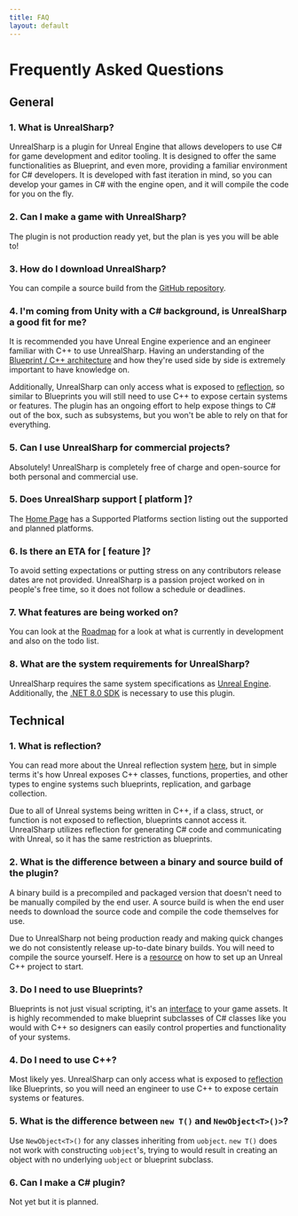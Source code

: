 ```yaml
---
title: FAQ
layout: default
---
```


# Frequently Asked Questions

## General
### 1. What is UnrealSharp?
UnrealSharp is a plugin for Unreal Engine that allows developers to use C# for game development and editor tooling. It is designed to offer the same functionalities as Blueprint, and even more, providing a familiar environment for C# developers. It is developed with fast iteration in mind, so you can develop your games in C# with the engine open, and it will compile the code for you on the fly.

### 2. Can I make a game with UnrealSharp?
The plugin is not production ready yet, but the plan is yes you will be able to!

### 3. How do I download UnrealSharp?
You can compile a source build from the [GitHub repository](https://github.com/UnrealSharp/UnrealSharp).

### 4. I'm coming from Unity with a C# background, is UnrealSharp a good fit for me?
It is recommended you have Unreal Engine experience and an engineer familiar with C++ to use UnrealSharp. Having an understanding of the [Blueprint / C++ architecture](https://youtu.be/VMZftEVDuCE?si=bxRZj6z9VDTC0Fkk) and how they're used side by side is extremely important to have knowledge on.

Additionally, UnrealSharp can only access what is exposed to [reflection](#1-what-is-reflection), so similar to Blueprints you will still need to use C++ to expose certain systems or features. The plugin has an ongoing effort to help expose things to C# out of the box, such as subsystems, but you won't be able to rely on that for everything.

### 5. Can I use UnrealSharp for commercial projects?

Absolutely! UnrealSharp is completely free of charge and open-source for both personal and commercial use.

### 5. Does UnrealSharp support [ platform ]?
The [Home Page](index.md#supported-platforms) has a Supported Platforms section listing out the supported and planned platforms.

### 6. Is there an ETA for [ feature ]?
To avoid setting expectations or putting stress on any contributors release dates are not provided. UnrealSharp is a passion project worked on in people's free time, so it does not follow a schedule or deadlines.

### 7. What features are being worked on?
You can look at the [Roadmap](https://github.com/orgs/UnrealSharp/projects/3) for a look at what is currently in development and also on the todo list.

### 8. What are the system requirements for UnrealSharp?
UnrealSharp requires the same system specifications as [Unreal Engine](https://dev.epicgames.com/documentation/en-us/unreal-engine/hardware-and-software-specifications-for-unreal-engine). Additionally, the [.NET 8.0 SDK](https://dotnet.microsoft.com/en-us/download/dotnet/8.0) is necessary to use this plugin.


## Technical
### 1. What is reflection?
You can read more about the Unreal reflection system [here](https://www.unrealengine.com/en-US/blog/unreal-property-system-reflection), but in simple terms it's how Unreal exposes C++ classes, functions, properties, and other types to engine systems such blueprints, replication, and garbage collection.

Due to all of Unreal systems being written in C++, if a class, struct, or function is not exposed to reflection, blueprints cannot access it. UnrealSharp utilizes reflection for generating C# code and communicating with Unreal, so it has the same restriction as blueprints.

### 2. What is the difference between a binary and source build of the plugin?
A binary build is a precompiled and packaged version that doesn't need to be manually compiled by the end user. A source build is when the end user needs to download the source code and compile the code themselves for use.

Due to UnrealSharp not being production ready and making quick changes we do not consistently release up-to-date binary builds. You will need to compile the source yourself. Here is a [resource](https://youtu.be/94FvzO1HVzY?si=fWKC3CY-eIKN1VPt) on how to set up an Unreal C++ project to start.

### 3. Do I need to use Blueprints?
Blueprints is not just visual scripting, it's an [interface](https://youtu.be/VMZftEVDuCE?si=QE0sKi4w9Q2YSlYm) to your game assets. It is highly recommended to make blueprint subclasses of C# classes like you would with C++ so designers can easily control properties and functionality of your systems.

### 4. Do I need to use C++?
Most likely yes. UnrealSharp can only access what is exposed to [reflection](#1-what-is-reflection) like Blueprints, so you will need an engineer to use C++ to expose certain systems or features.

### 5. What is the difference between `new T()` and `NewObject<T>()>`?
Use `NewObject<T>()` for any classes inheriting from `uobject`. `new T()` does not work with constructing `uobject`'s, trying to would result in creating an object with no underlying `uobject` or blueprint subclass.  

### 6. Can I make a C# plugin?
Not yet but it is planned.
